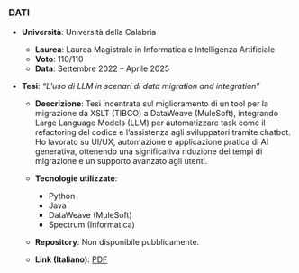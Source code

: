 ### DATI

* **Università**: Università della Calabria

  * **Laurea**: Laurea Magistrale in Informatica e Intelligenza Artificiale
  * **Voto**: 110/110
  * **Data**: Settembre 2022 – Aprile 2025

* **Tesi**: *“L’uso di LLM in scenari di data migration and integration”*

  * **Descrizione**: Tesi incentrata sul miglioramento di un tool per la migrazione da XSLT (TIBCO) a DataWeave (MuleSoft), integrando Large Language Models (LLM) per automatizzare task come il refactoring del codice e l’assistenza agli sviluppatori tramite chatbot. Ho lavorato su UI/UX, automazione e applicazione pratica di AI generativa, ottenendo una significativa riduzione dei tempi di migrazione e un supporto avanzato agli utenti.
  * **Tecnologie utilizzate**:

    * Python
    * Java
    * DataWeave (MuleSoft)
    * Spectrum (Informatica)
  * **Repository**: Non disponibile pubblicamente.
  * **Link (Italiano)**: [PDF](https://danieleavolio.it/MasterThesis.pdf)
